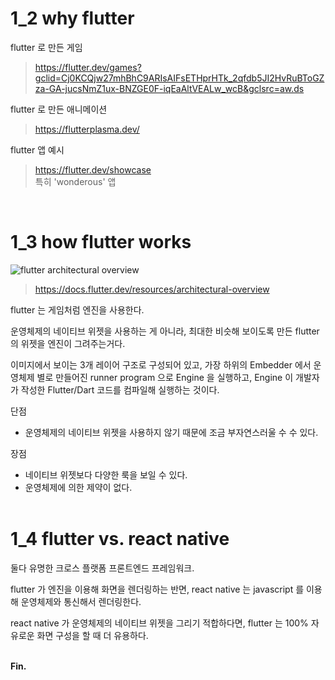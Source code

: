 # 1_2 why flutter

flutter 로 만든 게임
> https://flutter.dev/games?gclid=Cj0KCQjw27mhBhC9ARIsAIFsETHprHTk_2qfdb5JI2HvRuBToGZza-GA-jucsNmZ1ux-BNZGE0F-iqEaAltVEALw_wcB&gclsrc=aw.ds

flutter 로 만든 애니메이션
> https://flutterplasma.dev/

flutter 앱 예시
> https://flutter.dev/showcase<br>
> 특히 'wonderous' 앱

<br>

# 1_3 how flutter works

![flutter architectural overview](https://docs.flutter.dev/assets/images/docs/arch-overview/archdiagram.png)

> https://docs.flutter.dev/resources/architectural-overview

flutter 는 게임처럼 엔진을 사용한다.

운영체제의 네이티브 위젯을 사용하는 게 아니라, 최대한 비슷해 보이도록 만든 flutter 의 위젯을 엔진이 그려주는거다.

이미지에서 보이는 3개 레이어 구조로 구성되어 있고, 가장 하위의 Embedder 에서 운영체제 별로 만들어진 runner program 으로 Engine 을 실행하고, Engine 이 개발자가 작성한 Flutter/Dart 코드를 컴파일해 실행하는 것이다.

단점
- 운영체제의 네이티브 위젯을 사용하지 않기 때문에 조금 부자연스러울 수 수 있다.

장점
- 네이티브 위젯보다 다양한 룩을 보일 수 있다.
- 운영체제에 의한 제약이 없다.<br><br>

# 1_4 flutter vs. react native

둘다 유명한 크로스 플랫폼 프론트엔드 프레임워크.

flutter 가 엔진을 이용해 화면을 렌더링하는 반면, react native 는 javascript 를 이용해 운영체제와 통신해서 렌더링한다.

react native 가 운영체제의 네이티브 위젯을 그리기 적합하다면, flutter 는 100% 자유로운 화면 구성을 할 때 더 유용하다.<br><br>


**Fin.**

